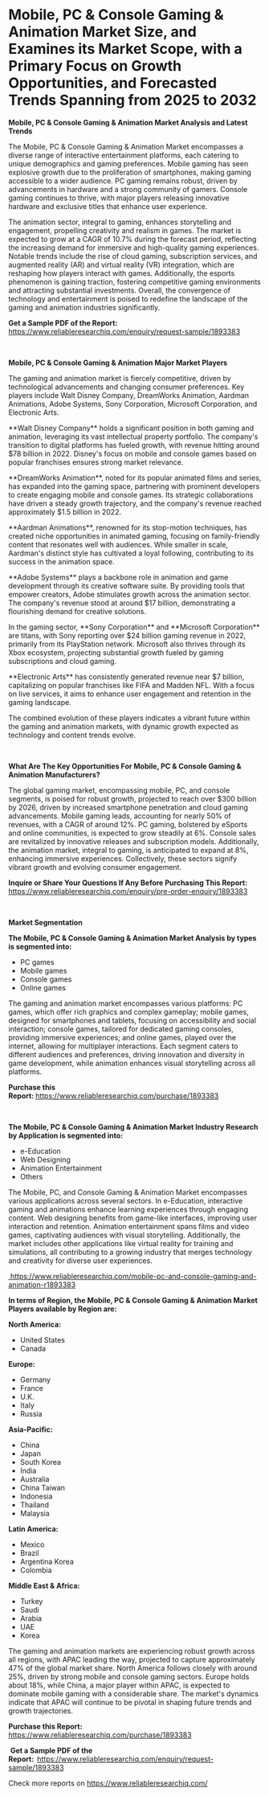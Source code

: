 <p><h1>Mobile, PC & Console Gaming & Animation Market Size, and Examines its Market Scope, with a Primary Focus on Growth Opportunities, and Forecasted Trends Spanning from 2025 to 2032</h1></p><p><strong>Mobile, PC & Console Gaming & Animation Market Analysis and Latest Trends</strong></p>
<p><p>The Mobile, PC & Console Gaming & Animation Market encompasses a diverse range of interactive entertainment platforms, each catering to unique demographics and gaming preferences. Mobile gaming has seen explosive growth due to the proliferation of smartphones, making gaming accessible to a wider audience. PC gaming remains robust, driven by advancements in hardware and a strong community of gamers. Console gaming continues to thrive, with major players releasing innovative hardware and exclusive titles that enhance user experience. </p><p>The animation sector, integral to gaming, enhances storytelling and engagement, propelling creativity and realism in games. The market is expected to grow at a CAGR of 10.7% during the forecast period, reflecting the increasing demand for immersive and high-quality gaming experiences. Notable trends include the rise of cloud gaming, subscription services, and augmented reality (AR) and virtual reality (VR) integration, which are reshaping how players interact with games. Additionally, the esports phenomenon is gaining traction, fostering competitive gaming environments and attracting substantial investments. Overall, the convergence of technology and entertainment is poised to redefine the landscape of the gaming and animation industries significantly.</p></p>
<p><strong>Get a Sample PDF of the Report:&nbsp;</strong> <a href="https://www.reliableresearchiq.com/enquiry/request-sample/1893383?utm_campaign=3279&utm_medium=2&utm_source=Github&utm_content=ia&utm_term=28032025&utm_id=mobile-pc-console-gaming-animation">https://www.reliableresearchiq.com/enquiry/request-sample/1893383</a></p>
<p>&nbsp;</p>
<p><strong>Mobile, PC & Console Gaming & Animation Major Market Players</strong></p>
<p><p>The gaming and animation market is fiercely competitive, driven by technological advancements and changing consumer preferences. Key players include Walt Disney Company, DreamWorks Animation, Aardman Animations, Adobe Systems, Sony Corporation, Microsoft Corporation, and Electronic Arts.</p><p>**Walt Disney Company** holds a significant position in both gaming and animation, leveraging its vast intellectual property portfolio. The company's transition to digital platforms has fueled growth, with revenue hitting around $78 billion in 2022. Disney's focus on mobile and console games based on popular franchises ensures strong market relevance.</p><p>**DreamWorks Animation**, noted for its popular animated films and series, has expanded into the gaming space, partnering with prominent developers to create engaging mobile and console games. Its strategic collaborations have driven a steady growth trajectory, and the company's revenue reached approximately $1.5 billion in 2022.</p><p>**Aardman Animations**, renowned for its stop-motion techniques, has created niche opportunities in animated gaming, focusing on family-friendly content that resonates well with audiences. While smaller in scale, Aardman's distinct style has cultivated a loyal following, contributing to its success in the animation space.</p><p>**Adobe Systems** plays a backbone role in animation and game development through its creative software suite. By providing tools that empower creators, Adobe stimulates growth across the animation sector. The company's revenue stood at around $17 billion, demonstrating a flourishing demand for creative solutions.</p><p>In the gaming sector, **Sony Corporation** and **Microsoft Corporation** are titans, with Sony reporting over $24 billion gaming revenue in 2022, primarily from its PlayStation network. Microsoft also thrives through its Xbox ecosystem, projecting substantial growth fueled by gaming subscriptions and cloud gaming.</p><p>**Electronic Arts** has consistently generated revenue near $7 billion, capitalizing on popular franchises like FIFA and Madden NFL. With a focus on live services, it aims to enhance user engagement and retention in the gaming landscape.</p><p>The combined evolution of these players indicates a vibrant future within the gaming and animation markets, with dynamic growth expected as technology and content trends evolve.</p></p>
<p>&nbsp;</p>
<p><strong>What Are The Key Opportunities For Mobile, PC & Console Gaming & Animation Manufacturers?</strong></p>
<p><p>The global gaming market, encompassing mobile, PC, and console segments, is poised for robust growth, projected to reach over $300 billion by 2026, driven by increased smartphone penetration and cloud gaming advancements. Mobile gaming leads, accounting for nearly 50% of revenues, with a CAGR of around 12%. PC gaming, bolstered by eSports and online communities, is expected to grow steadily at 6%. Console sales are revitalized by innovative releases and subscription models. Additionally, the animation market, integral to gaming, is anticipated to expand at 8%, enhancing immersive experiences. Collectively, these sectors signify vibrant growth and evolving consumer engagement.</p></p>
<p><strong>Inquire or Share Your Questions If Any Before Purchasing This Report:</strong> <a href="https://www.reliableresearchiq.com/enquiry/pre-order-enquiry/1893383?utm_campaign=3279&utm_medium=2&utm_source=Github&utm_content=ia&utm_term=28032025&utm_id=mobile-pc-console-gaming-animation">https://www.reliableresearchiq.com/enquiry/pre-order-enquiry/1893383</a></p>
<p>&nbsp;</p>
<p><strong>Market Segmentation</strong></p>
<p><strong>The Mobile, PC & Console Gaming & Animation Market Analysis by types is segmented into:</strong></p>
<p><ul><li>PC games</li><li>Mobile games</li><li>Console games</li><li>Online games</li></ul></p>
<p><p>The gaming and animation market encompasses various platforms: PC games, which offer rich graphics and complex gameplay; mobile games, designed for smartphones and tablets, focusing on accessibility and social interaction; console games, tailored for dedicated gaming consoles, providing immersive experiences; and online games, played over the internet, allowing for multiplayer interactions. Each segment caters to different audiences and preferences, driving innovation and diversity in game development, while animation enhances visual storytelling across all platforms.</p></p>
<p><strong>Purchase this Report:&nbsp;</strong><a href="https://www.reliableresearchiq.com/purchase/1893383?utm_campaign=3279&utm_medium=2&utm_source=Github&utm_content=ia&utm_term=28032025&utm_id=mobile-pc-console-gaming-animation">https://www.reliableresearchiq.com/purchase/1893383</a></p>
<p>&nbsp;</p>
<p><strong>The Mobile, PC & Console Gaming & Animation Market Industry Research by Application is segmented into:</strong></p>
<p><ul><li>e-Education</li><li>Web Designing</li><li>Animation Entertainment</li><li>Others</li></ul></p>
<p><p>The Mobile, PC, and Console Gaming & Animation Market encompasses various applications across several sectors. In e-Education, interactive gaming and animations enhance learning experiences through engaging content. Web designing benefits from game-like interfaces, improving user interaction and retention. Animation entertainment spans films and video games, captivating audiences with visual storytelling. Additionally, the market includes other applications like virtual reality for training and simulations, all contributing to a growing industry that merges technology and creativity for diverse user experiences.</p></p>
<p><a href="https://www.reliableresearchiq.com/mobile-pc-and-console-gaming-and-animation-r1893383?utm_campaign=3279&utm_medium=2&utm_source=Github&utm_content=ia&utm_term=28032025&utm_id=mobile-pc-console-gaming-animation">&nbsp;https://www.reliableresearchiq.com/mobile-pc-and-console-gaming-and-animation-r1893383</a></p>
<p><strong>In terms of Region, the Mobile, PC & Console Gaming & Animation Market Players available by Region are:</strong></p>
<p>
    <p> <strong> North America: </strong>
        <ul>
            <li>United States</li>
            <li>Canada</li>
        </ul>
        </p> 
    <p> <strong> Europe: </strong>
        <ul>
            <li>Germany</li>
            <li>France</li>
            <li>U.K.</li>
            <li>Italy</li>
            <li>Russia</li>
        </ul>
        </p> 
    <p> <strong> Asia-Pacific: </strong>
        <ul>
            <li>China</li>
            <li>Japan</li>
            <li>South Korea</li>
            <li>India</li>
            <li>Australia</li>
            <li>China Taiwan</li>
            <li>Indonesia</li>
            <li>Thailand</li>
            <li>Malaysia</li>
        </ul>
        </p> 
    <p> <strong> Latin America: </strong>
        <ul>
            <li>Mexico</li>
            <li>Brazil</li>
            <li>Argentina Korea</li>
            <li>Colombia</li>
        </ul>
        </p> 
    <p> <strong> Middle East & Africa: </strong>
        <ul>
            <li>Turkey</li>
            <li>Saudi</li>
            <li>Arabia</li>
            <li>UAE</li>
            <li>Korea</li>
        </ul>
    </p>
    </p>
<p><p>The gaming and animation markets are experiencing robust growth across all regions, with APAC leading the way, projected to capture approximately 47% of the global market share. North America follows closely with around 25%, driven by strong mobile and console gaming sectors. Europe holds about 18%, while China, a major player within APAC, is expected to dominate mobile gaming with a considerable share. The market's dynamics indicate that APAC will continue to be pivotal in shaping future trends and growth trajectories.</p></p>
<p><strong>Purchase this Report: </strong><a href="https://www.reliableresearchiq.com/purchase/1893383?utm_campaign=3279&utm_medium=2&utm_source=Github&utm_content=ia&utm_term=28032025&utm_id=mobile-pc-console-gaming-animation">https://www.reliableresearchiq.com/purchase/1893383</a></p>
<p>&nbsp;<strong>Get a Sample PDF of the Report:&nbsp;&nbsp;</strong><a href="https://www.reliableresearchiq.com/enquiry/request-sample/1893383?utm_campaign=3279&utm_medium=2&utm_source=Github&utm_content=ia&utm_term=28032025&utm_id=mobile-pc-console-gaming-animation">https://www.reliableresearchiq.com/enquiry/request-sample/1893383</a></p>
<p><strong></strong></p>
<p>Check more reports on <a href="https://www.reliableresearchiq.com/?utm_campaign=3279&utm_medium=2&utm_source=Github&utm_content=ia&utm_term=28032025&utm_id=mobile-pc-console-gaming-animation">https://www.reliableresearchiq.com/</a></p>